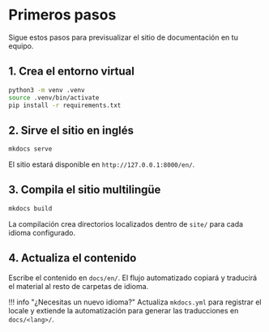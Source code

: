 # Primeros pasos

Sigue estos pasos para previsualizar el sitio de documentación en tu equipo.

## 1. Crea el entorno virtual

```bash
python3 -m venv .venv
source .venv/bin/activate
pip install -r requirements.txt
```

## 2. Sirve el sitio en inglés

```bash
mkdocs serve
```

El sitio estará disponible en `http://127.0.0.1:8000/en/`.

## 3. Compila el sitio multilingüe

```bash
mkdocs build
```

La compilación crea directorios localizados dentro de `site/` para cada idioma configurado.

## 4. Actualiza el contenido

Escribe el contenido en `docs/en/`. El flujo automatizado copiará y traducirá el material al resto de carpetas de idioma.

!!! info "¿Necesitas un nuevo idioma?"
    Actualiza `mkdocs.yml` para registrar el locale y extiende la automatización para generar las traducciones en `docs/<lang>/`.
